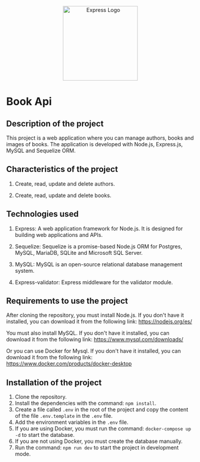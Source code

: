 <p align="center">
  <a href="https://expressjs.com/" target="blank"><img src="https://miro.medium.com/v2/resize:fit:1400/1*XP-mZOrIqX7OsFInN2ngRQ.png" width="200" alt="Express Logo" /></a>
</p>

# Book Api

## Description of the project

This project is a web application where you can manage authors, books and images of books. The application is developed with Node.js, Express.js, MySQL and Sequelize ORM.

## Characteristics of the project

1. Create, read, update and delete authors.

2. Create, read, update and delete books.

## Technologies used

1. Express:  A web application framework for Node.js. It is designed for building web applications and APIs.

2. Sequelize: Sequelize is a promise-based Node.js ORM for Postgres, MySQL, MariaDB, SQLite and Microsoft SQL Server.

3. MySQL: MySQL is an open-source relational database management system.

4. Express-validator: Express middleware for the validator module.

## Requirements to use the project

After cloning the repository, you must install Node.js. If you don't have it installed, you can download it from the following link: https://nodejs.org/es/

You must also install MySQL. If you don't have it installed, you can download it from the following link: https://www.mysql.com/downloads/

Or you can use Docker for Mysql. If you don't have it installed, you can download it from the following link: https://www.docker.com/products/docker-desktop

## Installation of the project

1. Clone the repository.
2. Install the dependencies with the command: `npm install`.
3. Create a file called `.env` in the root of the project and copy the content of the file `.env.template` in the `.env` file.
4. Add the environment variables in the `.env` file.
5. If you are using Docker, you must run the command: `docker-compose up -d` to start the database.
6. If you are not using Docker, you must create the database manually.
7. Run the command: `npm run dev` to start the project in development mode.